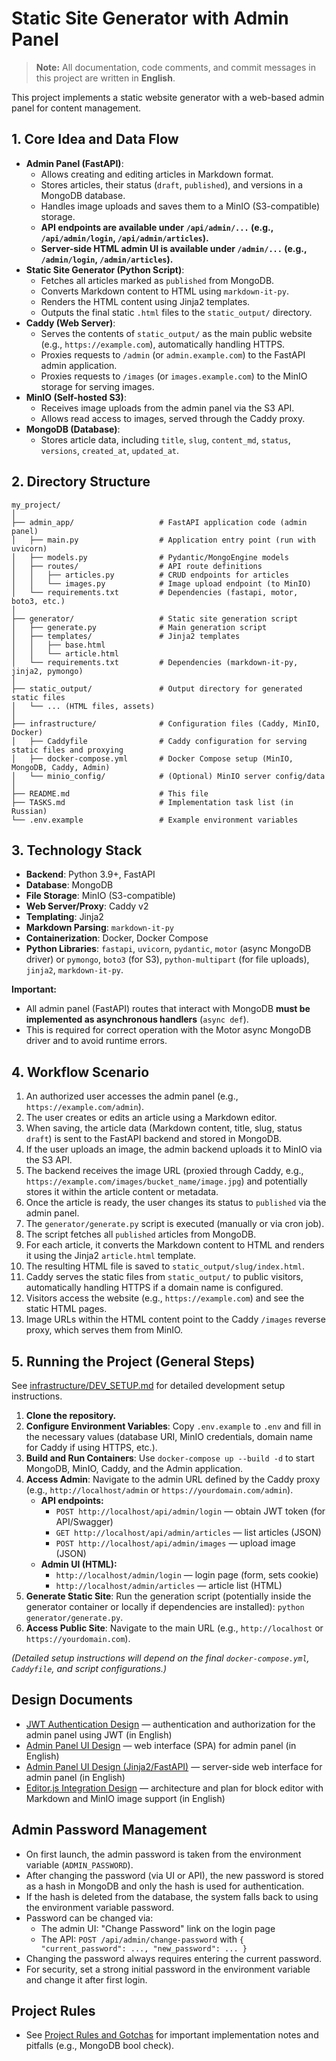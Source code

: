 # Static Site Generator with Admin Panel

> **Note:** All documentation, code comments, and commit messages in this project are written in **English**.

This project implements a static website generator with a web-based admin panel for content management.

## 1. Core Idea and Data Flow

*   **Admin Panel (FastAPI)**:
    *   Allows creating and editing articles in Markdown format.
    *   Stores articles, their status (`draft`, `published`), and versions in a MongoDB database.
    *   Handles image uploads and saves them to a MinIO (S3-compatible) storage.
    *   **API endpoints are available under `/api/admin/...` (e.g., `/api/admin/login`, `/api/admin/articles`).**
    *   **Server-side HTML admin UI is available under `/admin/...` (e.g., `/admin/login`, `/admin/articles`).**
*   **Static Site Generator (Python Script)**:
    *   Fetches all articles marked as `published` from MongoDB.
    *   Converts Markdown content to HTML using `markdown-it-py`.
    *   Renders the HTML content using Jinja2 templates.
    *   Outputs the final static `.html` files to the `static_output/` directory.
*   **Caddy (Web Server)**:
    *   Serves the contents of `static_output/` as the main public website (e.g., `https://example.com`), automatically handling HTTPS.
    *   Proxies requests to `/admin` (or `admin.example.com`) to the FastAPI admin application.
    *   Proxies requests to `/images` (or `images.example.com`) to the MinIO storage for serving images.
*   **MinIO (Self-hosted S3)**:
    *   Receives image uploads from the admin panel via the S3 API.
    *   Allows read access to images, served through the Caddy proxy.
*   **MongoDB (Database)**:
    *   Stores article data, including `title`, `slug`, `content_md`, `status`, `versions`, `created_at`, `updated_at`.

## 2. Directory Structure

```
my_project/
│
├── admin_app/                   # FastAPI application code (admin panel)
│   ├── main.py                  # Application entry point (run with uvicorn)
│   ├── models.py                # Pydantic/MongoEngine models
│   ├── routes/                  # API route definitions
│   │   ├── articles.py          # CRUD endpoints for articles
│   │   └── images.py            # Image upload endpoint (to MinIO)
│   └── requirements.txt         # Dependencies (fastapi, motor, boto3, etc.)
│
├── generator/                   # Static site generation script
│   ├── generate.py              # Main generation script
│   ├── templates/               # Jinja2 templates
│   │   ├── base.html
│   │   └── article.html
│   └── requirements.txt         # Dependencies (markdown-it-py, jinja2, pymongo)
│
├── static_output/               # Output directory for generated static files
│   └── ... (HTML files, assets)
│
├── infrastructure/              # Configuration files (Caddy, MinIO, Docker)
│   ├── Caddyfile                # Caddy configuration for serving static files and proxying
│   ├── docker-compose.yml       # Docker Compose setup (MinIO, MongoDB, Caddy, Admin)
│   └── minio_config/            # (Optional) MinIO server config/data
│
├── README.md                    # This file
├── TASKS.md                     # Implementation task list (in Russian)
└── .env.example                 # Example environment variables
```

## 3. Technology Stack

*   **Backend**: Python 3.9+, FastAPI
*   **Database**: MongoDB
*   **File Storage**: MinIO (S3-compatible)
*   **Web Server/Proxy**: Caddy v2
*   **Templating**: Jinja2
*   **Markdown Parsing**: `markdown-it-py`
*   **Containerization**: Docker, Docker Compose
*   **Python Libraries**: `fastapi`, `uvicorn`, `pydantic`, `motor` (async MongoDB driver) or `pymongo`, `boto3` (for S3), `python-multipart` (for file uploads), `jinja2`, `markdown-it-py`.

**Important:**
- All admin panel (FastAPI) routes that interact with MongoDB **must be implemented as asynchronous handlers** (`async def`).
- This is required for correct operation with the Motor async MongoDB driver and to avoid runtime errors.

## 4. Workflow Scenario

1.  An authorized user accesses the admin panel (e.g., `https://example.com/admin`).
2.  The user creates or edits an article using a Markdown editor.
3.  When saving, the article data (Markdown content, title, slug, status `draft`) is sent to the FastAPI backend and stored in MongoDB.
4.  If the user uploads an image, the admin backend uploads it to MinIO via the S3 API.
5.  The backend receives the image URL (proxied through Caddy, e.g., `https://example.com/images/bucket_name/image.jpg`) and potentially stores it within the article content or metadata.
6.  Once the article is ready, the user changes its status to `published` via the admin panel.
7.  The `generator/generate.py` script is executed (manually or via cron job).
8.  The script fetches all `published` articles from MongoDB.
9.  For each article, it converts the Markdown content to HTML and renders it using the Jinja2 `article.html` template.
10. The resulting HTML file is saved to `static_output/slug/index.html`.
11. Caddy serves the static files from `static_output/` to public visitors, automatically handling HTTPS if a domain name is configured.
12. Visitors access the website (e.g., `https://example.com`) and see the static HTML pages.
13. Image URLs within the HTML content point to the Caddy `/images` reverse proxy, which serves them from MinIO.

## 5. Running the Project (General Steps)

See [infrastructure/DEV_SETUP.md](infrastructure/DEV_SETUP.md) for detailed development setup instructions.

1.  **Clone the repository.**
2.  **Configure Environment Variables**: Copy `.env.example` to `.env` and fill in the necessary values (database URI, MinIO credentials, domain name for Caddy if using HTTPS, etc.).
3.  **Build and Run Containers**: Use `docker-compose up --build -d` to start MongoDB, MinIO, Caddy, and the Admin application.
4.  **Access Admin**: Navigate to the admin URL defined by the Caddy proxy (e.g., `http://localhost/admin` or `https://yourdomain.com/admin`).
    - **API endpoints:**
        - `POST http://localhost/api/admin/login` — obtain JWT token (for API/Swagger)
        - `GET http://localhost/api/admin/articles` — list articles (JSON)
        - `POST http://localhost/api/admin/images` — upload image (JSON)
    - **Admin UI (HTML):**
        - `http://localhost/admin/login` — login page (form, sets cookie)
        - `http://localhost/admin/articles` — article list (HTML)
5.  **Generate Static Site**: Run the generation script (potentially inside the generator container or locally if dependencies are installed): `python generator/generate.py`.
6.  **Access Public Site**: Navigate to the main URL (e.g., `http://localhost` or `https://yourdomain.com`).

*(Detailed setup instructions will depend on the final `docker-compose.yml`, `Caddyfile`, and script configurations.)*

## Design Documents

- [JWT Authentication Design](design/jwt_auth_design.md) — authentication and authorization for the admin panel using JWT (in English)
- [Admin Panel UI Design](design/admin_ui_design.md) — web interface (SPA) for admin panel (in English)
- [Admin Panel UI Design (Jinja2/FastAPI)](design/admin_ui_jinja_design.md) — server-side web interface for admin panel (in English)
- [Editor.js Integration Design](design/editorjs_integration_design.md) — architecture and plan for block editor with Markdown and MinIO image support (in English)

## Admin Password Management

- On first launch, the admin password is taken from the environment variable (`ADMIN_PASSWORD`).
- After changing the password (via UI or API), the new password is stored as a hash in MongoDB and only the hash is used for authentication.
- If the hash is deleted from the database, the system falls back to using the environment variable password.
- Password can be changed via:
  - The admin UI: "Change Password" link on the login page
  - The API: `POST /api/admin/change-password` with `{ "current_password": ..., "new_password": ... }`
- Changing the password always requires entering the current password.
- For security, set a strong initial password in the environment variable and change it after first login.

## Project Rules

- See [Project Rules and Gotchas](design/projectrules.md) for important implementation notes and pitfalls (e.g., MongoDB bool check). 